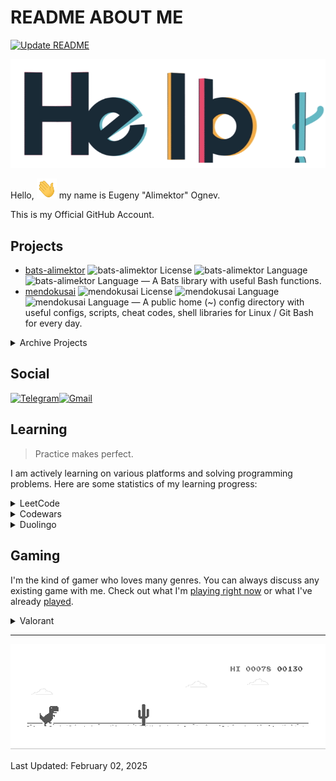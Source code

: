 # README ABOUT ME #

[![Update README](https://github.com/Alimektor/Alimektor/actions/workflows/update-readme.yml/badge.svg)](https://github.com/Alimektor/Alimektor/actions/workflows/update-readme.yml)

![Hello](images/general/hello.gif)

Hello, <img src="images/general/hi.gif" width="32px" height="32px"> my name is Eugeny "Alimektor" Ognev.

This is my Official GitHub Account.

## Projects ##

- [bats-alimektor](https://github.com/Alimektor/bats-alimektor) ![bats-alimektor License](https://img.shields.io/github/license/Alimektor/bats-alimektor.svg?style=plastic) ![bats-alimektor Language](https://img.shields.io/github/languages/top/Alimektor/bats-alimektor.svg?style=plastic) ![bats-alimektor Language](https://img.shields.io/github/stars/Alimektor/bats-alimektor.svg?style=plastic) — A Bats library with useful Bash functions.
- [mendokusai](https://github.com/Alimektor/mendokusai) ![mendokusai License](https://img.shields.io/github/license/Alimektor/mendokusai.svg?style=plastic) ![mendokusai Language](https://img.shields.io/github/languages/top/Alimektor/mendokusai.svg?style=plastic) ![mendokusai Language](https://img.shields.io/github/stars/Alimektor/mendokusai.svg?style=plastic) — A public home (~) config directory with useful configs, scripts, cheat codes, shell libraries for Linux / Git Bash for every day.

<details>
<summary>Archive Projects</summary>

- [shelldoc](https://github.com/Alimektor/shelldoc) ![shelldoc License](https://img.shields.io/github/license/Alimektor/shelldoc.svg?style=plastic) ![shelldoc Language](https://img.shields.io/github/languages/top/Alimektor/shelldoc.svg?style=plastic) ![shelldoc Language](https://img.shields.io/github/stars/Alimektor/shelldoc.svg?style=plastic) — A simple utility for creating Tomdoc style documentation for bash script.

- [git-sync](https://github.com/Alimektor/git-sync) ![git-sync License](https://img.shields.io/github/license/Alimektor/git-sync.svg?style=plastic) ![git-sync Language](https://img.shields.io/github/languages/top/Alimektor/git-sync.svg?style=plastic) ![git-sync Language](https://img.shields.io/github/stars/Alimektor/git-sync.svg?style=plastic) — A template with magic aliases, hooks, services for Git repository auto-synchronization between different devices.

- [ballistic-game-cpp-clr](https://github.com/Alimektor/ballistic-game-cpp-clr) ![ballistic-game-cpp-clr License](https://img.shields.io/github/license/Alimektor/ballistic-game-cpp-clr.svg?style=plastic) ![ballistic-game-cpp-clr Language](https://img.shields.io/github/languages/top/Alimektor/ballistic-game-cpp-clr.svg?style=plastic) ![ballistic-game-cpp-clr Language](https://img.shields.io/github/stars/Alimektor/ballistic-game-cpp-clr.svg?style=plastic) — One day someone asked me to write a program for modeling the Ballistic Game. Using the capabilities of the modern Internet, I did it. 

- [hyphenation-rules-cpp-clr](https://github.com/Alimektor/hyphenation-rules-cpp-clr) ![hyphenation-rules-cpp-clr License](https://img.shields.io/github/license/Alimektor/hyphenation-rules-cpp-clr.svg?style=plastic) ![hyphenation-rules-cpp-clr Language](https://img.shields.io/github/languages/top/Alimektor/hyphenation-rules-cpp-clr.svg?style=plastic) ![hyphenation-rules-cpp-clr Language](https://img.shields.io/github/stars/Alimektor/hyphenation-rules-cpp-clr.svg?style=plastic) — One day some girl asked me to write a program for Hyphenation Rules. Using the capabilities of the modern Internet, I did it. 

- [battleship-cpp-clr](https://github.com/Alimektor/battleship-cpp-clr) ![battleship-cpp-clr License](https://img.shields.io/github/license/Alimektor/battleship-cpp-clr.svg?style=plastic) ![battleship-cpp-clr Language](https://img.shields.io/github/languages/top/Alimektor/battleship-cpp-clr.svg?style=plastic) ![battleship-cpp-clr Language](https://img.shields.io/github/stars/Alimektor/battleship-cpp-clr.svg?style=plastic) — One day someone asked me to write a program to play Battleship. Using the power of the modern Internet, I did it.

- [solar-system-model-cpp-clr](https://github.com/Alimektor/solar-system-model-cpp-clr) ![solar-system-model-cpp-clr License](https://img.shields.io/github/license/Alimektor/solar-system-model-cpp-clr.svg?style=plastic) ![solar-system-model-cpp-clr Language](https://img.shields.io/github/languages/top/Alimektor/solar-system-model-cpp-clr.svg?style=plastic) ![solar-system-model-cpp-clr Language](https://img.shields.io/github/stars/Alimektor/solar-system-model-cpp-clr.svg?style=plastic) — One day someone asked me to write a program for modeling the Solar System. Using the capabilities of the modern Internet, I did it.
</details>


## Social ##

[![Telegram](https://img.shields.io/badge/Telegram-2CA5E0?style=for-the-badge&logo=telegram&logoColor=white)](https://t.me/alimektor)[![Gmail](https://img.shields.io/badge/Gmail-D14836?style=for-the-badge&logo=gmail&logoColor=white)](mailto:alimektor@gmail.com?subject=%5BGitHub%5D%20SUBJECT&body=Hello%2C%20Alimektor%0D%0A%0D%0A1.%20WHO%20ARE%20YOU.%0D%0A2.%20WHAT%20YOU%20NEED.%0D%0A3.%20YOUR%20QUESTION%20OR%20OFFER.%0D%0A4.%20YOUR%20EXPECTATIONS.)

## Learning ##

> Practice makes perfect.

I am actively learning on various platforms and solving programming problems. Here are some statistics of my learning progress:

<details>

<summary>LeetCode</summary>

I like LeetCode. I don't have time to go through it that often at the moment, but it keeps me going.

[![LeetCode user Alimektor](https://img.shields.io/badge/dynamic/json?style=for-the-badge&labelColor=black&color=%23ffa116&label=Ranking&query=ranking&url=https%3A%2F%2Fleetcode-badge.vercel.app%2Fapi%2Fusers%2FAlimektor&logo=leetcode&logoColor=yellow)](https://leetcode.com/Alimektor/)

[![LeetCode user Alimektor](https://img.shields.io/badge/dynamic/json?style=for-the-badge&labelColor=black&color=%23ffa116&label=Solved&query=solvedOverTotal&url=https%3A%2F%2Fleetcode-badge.vercel.app%2Fapi%2Fusers%2FAlimektor&logo=leetcode&logoColor=yellow)](https://leetcode.com/Alimektor/)

[![LeetCode user Alimektor](https://img.shields.io/badge/dynamic/json?style=for-the-badge&labelColor=black&color=%23ffa116&label=Solved&query=solvedPercentage&url=https%3A%2F%2Fleetcode-badge.vercel.app%2Fapi%2Fusers%2FAlimektor&logo=leetcode&logoColor=yellow)](https://leetcode.com/Alimektor/)

</details>

<details>

<summary>Codewars</summary>

Codewars is a platform where you can learn some syntactic sugar for a certain. I usually use it to quickly learn the basics of some language with examples.

<a href="https://www.codewars.com/users/Alimektor"><img src="https://www.codewars.com/users/Alimektor/badges/large" alt="Codewars"></a>

</details>

<details>

<summary>Duolingo</summary>

Most likely, this app is just good practice for a taxi ride. But friends are on the app and a little practice is good. Plus it disciplines me to build useful habits.

<a href="https://www.duolingo.com/profile/Alimektor"><img src="https://duolingo-stats-card.vercel.app/api?username=Alimektor&theme=purple-gang" alt="Duolingo"></a>

</details>

## Gaming ##

I'm the kind of gamer who loves many genres. You can always discuss any existing game with me. Check out what I'm [playing right now](https://www.igdb.com/users/alimektor/lists/playing) or what I've already [played](https://www.igdb.com/users/alimektor/lists/played).

<details>

<summary>Valorant</summary>

Yeah, I'm playing Valorant. Just not alone.

[![Valorant Badge](https://img.shields.io/badge/Valorant-FA4454?logo=valorant&logoColor=fff&style=flat-square)](https://tracker.gg/valorant/profile/riot/%E3%82%A2%E3%83%AA%E3%83%A1%E3%82%AF%E3%82%BF%23%E3%82%A2%E3%83%AC%E3%83%8D%E3%82%AF%E3%83%88/overview)

</details>

----

![Dino](images/general/dino.gif)

Last Updated: February 02, 2025
